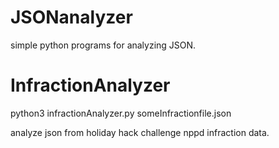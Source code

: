 # JSONanalyzer
simple python programs for analyzing JSON.

# InfractionAnalyzer
python3 infractionAnalyzer.py someInfractionfile.json

analyze json from holiday hack challenge nppd infraction data.
